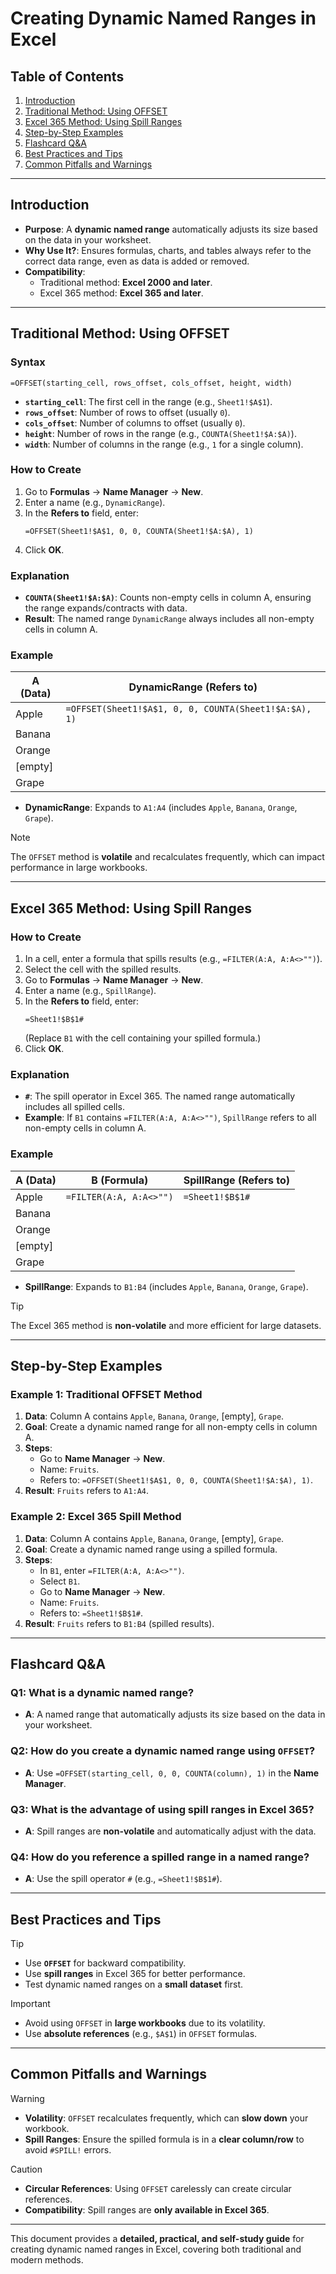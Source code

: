 # Creating Dynamic Named Ranges in Excel

## Table of Contents
1. [Introduction](#introduction)
2. [Traditional Method: Using OFFSET](#traditional-method-using-offset)
3. [Excel 365 Method: Using Spill Ranges](#excel-365-method-using-spill-ranges)
4. [Step-by-Step Examples](#step-by-step-examples)
5. [Flashcard Q&A](#flashcard-qa)
6. [Best Practices and Tips](#best-practices-and-tips)
7. [Common Pitfalls and Warnings](#common-pitfalls-and-warnings)

---

## Introduction

- **Purpose**: A **dynamic named range** automatically adjusts its size based on the data in your worksheet.
- **Why Use It?**: Ensures formulas, charts, and tables always refer to the correct data range, even as data is added or removed.
- **Compatibility**:
  - Traditional method: **Excel 2000 and later**.
  - Excel 365 method: **Excel 365 and later**.

---

## Traditional Method: Using OFFSET

### Syntax
```excel
=OFFSET(starting_cell, rows_offset, cols_offset, height, width)
```
- **`starting_cell`**: The first cell in the range (e.g., `Sheet1!$A$1`).
- **`rows_offset`**: Number of rows to offset (usually `0`).
- **`cols_offset`**: Number of columns to offset (usually `0`).
- **`height`**: Number of rows in the range (e.g., `COUNTA(Sheet1!$A:$A)`).
- **`width`**: Number of columns in the range (e.g., `1` for a single column).

### How to Create
1. Go to **Formulas** → **Name Manager** → **New**.
2. Enter a name (e.g., `DynamicRange`).
3. In the **Refers to** field, enter:
   ```excel
   =OFFSET(Sheet1!$A$1, 0, 0, COUNTA(Sheet1!$A:$A), 1)
   ```
4. Click **OK**.

### Explanation
- **`COUNTA(Sheet1!$A:$A)`**: Counts non-empty cells in column A, ensuring the range expands/contracts with data.
- **Result**: The named range `DynamicRange` always includes all non-empty cells in column A.

### Example
| A (Data)       | DynamicRange (Refers to)                     |
|----------------|----------------------------------------------|
| Apple          | `=OFFSET(Sheet1!$A$1, 0, 0, COUNTA(Sheet1!$A:$A), 1)` |
| Banana         |                                              |
| Orange         |                                              |
| [empty]        |                                              |
| Grape          |                                              |

- **DynamicRange**: Expands to `A1:A4` (includes `Apple`, `Banana`, `Orange`, `Grape`).

> [!NOTE]
> The `OFFSET` method is **volatile** and recalculates frequently, which can impact performance in large workbooks.

---

## Excel 365 Method: Using Spill Ranges

### How to Create
1. In a cell, enter a formula that spills results (e.g., `=FILTER(A:A, A:A<>"")`).
2. Select the cell with the spilled results.
3. Go to **Formulas** → **Name Manager** → **New**.
4. Enter a name (e.g., `SpillRange`).
5. In the **Refers to** field, enter:
   ```excel
   =Sheet1!$B$1#
   ```
   (Replace `B1` with the cell containing your spilled formula.)
6. Click **OK**.

### Explanation
- **`#`**: The spill operator in Excel 365. The named range automatically includes all spilled cells.
- **Example**: If `B1` contains `=FILTER(A:A, A:A<>"")`, `SpillRange` refers to all non-empty cells in column A.

### Example
| A (Data)       | B (Formula)         | SpillRange (Refers to) |
|----------------|---------------------|------------------------|
| Apple          | `=FILTER(A:A, A:A<>"")` | `=Sheet1!$B$1#`       |
| Banana         |                     |                        |
| Orange         |                     |                        |
| [empty]        |                     |                        |
| Grape          |                     |                        |

- **SpillRange**: Expands to `B1:B4` (includes `Apple`, `Banana`, `Orange`, `Grape`).

> [!TIP]
> The Excel 365 method is **non-volatile** and more efficient for large datasets.

---

## Step-by-Step Examples

### Example 1: Traditional OFFSET Method
1. **Data**: Column A contains `Apple`, `Banana`, `Orange`, [empty], `Grape`.
2. **Goal**: Create a dynamic named range for all non-empty cells in column A.
3. **Steps**:
   - Go to **Name Manager** → **New**.
   - Name: `Fruits`.
   - Refers to: `=OFFSET(Sheet1!$A$1, 0, 0, COUNTA(Sheet1!$A:$A), 1)`.
4. **Result**: `Fruits` refers to `A1:A4`.

### Example 2: Excel 365 Spill Method
1. **Data**: Column A contains `Apple`, `Banana`, `Orange`, [empty], `Grape`.
2. **Goal**: Create a dynamic named range using a spilled formula.
3. **Steps**:
   - In `B1`, enter `=FILTER(A:A, A:A<>"")`.
   - Select `B1`.
   - Go to **Name Manager** → **New**.
   - Name: `Fruits`.
   - Refers to: `=Sheet1!$B$1#`.
4. **Result**: `Fruits` refers to `B1:B4` (spilled results).

---

## Flashcard Q&A

### Q1: What is a dynamic named range?
- **A**: A named range that automatically adjusts its size based on the data in your worksheet.

### Q2: How do you create a dynamic named range using `OFFSET`?
- **A**: Use `=OFFSET(starting_cell, 0, 0, COUNTA(column), 1)` in the **Name Manager**.

### Q3: What is the advantage of using spill ranges in Excel 365?
- **A**: Spill ranges are **non-volatile** and automatically adjust with the data.

### Q4: How do you reference a spilled range in a named range?
- **A**: Use the spill operator `#` (e.g., `=Sheet1!$B$1#`).

---

## Best Practices and Tips

> [!TIP]
> - Use **`OFFSET`** for backward compatibility.
> - Use **spill ranges** in Excel 365 for better performance.
> - Test dynamic named ranges on a **small dataset** first.

> [!IMPORTANT]
> - Avoid using `OFFSET` in **large workbooks** due to its volatility.
> - Use **absolute references** (e.g., `$A$1`) in `OFFSET` formulas.

---

## Common Pitfalls and Warnings

> [!WARNING]
> - **Volatility**: `OFFSET` recalculates frequently, which can **slow down** your workbook.
> - **Spill Ranges**: Ensure the spilled formula is in a **clear column/row** to avoid `#SPILL!` errors.

> [!CAUTION]
> - **Circular References**: Using `OFFSET` carelessly can create circular references.
> - **Compatibility**: Spill ranges are **only available in Excel 365**.

---

This document provides a **detailed, practical, and self-study guide** for creating dynamic named ranges in Excel, covering both traditional and modern methods.

